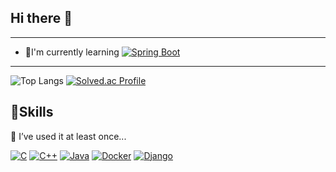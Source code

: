 ## Hi there 👋
---
- 🌱I'm currently learning  [![Spring Boot](https://img.shields.io/badge/Spring%20Boot-6DB33F?logo=springboot&logoColor=fff)](#)
---
![Top Langs](https://github-readme-stats.vercel.app/api/top-langs/?username=gongmg63&exclude_repo=gongmg63.github.io)
[![Solved.ac Profile](http://mazassumnida.wtf/api/v2/generate_badge?boj=gongmg63)](https://solved.ac/gongmg63/)

## 💪Skills
🤔 I’ve used it at least once...
  
[![C](https://img.shields.io/badge/C-00599C?logo=c&logoColor=white)](#)
[![C++](https://img.shields.io/badge/C++-%2300599C.svg?logo=c%2B%2B&logoColor=white)](#)
[![Java](https://img.shields.io/badge/Java-%23ED8B00.svg?logo=openjdk&logoColor=white)](#)
[![Docker](https://img.shields.io/badge/Docker-2496ED?logo=docker&logoColor=fff)](#)
[![Django](https://img.shields.io/badge/Django-%23092E20.svg?logo=django&logoColor=white)](#)
<!--
**gongmg63/gongmg63** is a ✨ _special_ ✨ repository because its `README.md` (this file) appears on your GitHub profile.

Here are some ideas to get you started:

- 🔭 I’m currently working on ...
- 🌱 I’m currently learning ...
- 👯 I’m looking to collaborate on ...
- 🤔 I’m looking for help with ...
- 💬 Ask me about ...
- 📫 How to reach me: ...
- 😄 Pronouns: ...
- ⚡ Fun fact: ...
-->
